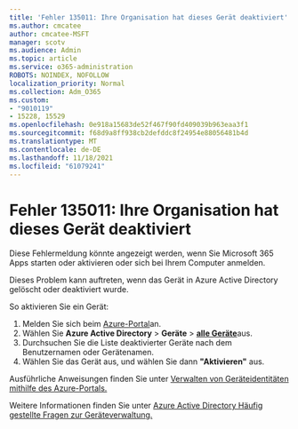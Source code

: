 ```yaml
---
title: 'Fehler 135011: Ihre Organisation hat dieses Gerät deaktiviert'
ms.author: cmcatee
author: cmcatee-MSFT
manager: scotv
ms.audience: Admin
ms.topic: article
ms.service: o365-administration
ROBOTS: NOINDEX, NOFOLLOW
localization_priority: Normal
ms.collection: Adm_O365
ms.custom:
- "9010119"
- 15228, 15529
ms.openlocfilehash: 0e918a15683de52f467f90fd409039b963eaa3f1
ms.sourcegitcommit: f68d9a8ff938cb2defddc8f24954e88056481b4d
ms.translationtype: MT
ms.contentlocale: de-DE
ms.lasthandoff: 11/18/2021
ms.locfileid: "61079241"
---
```

# <a name="error-135011-your-organization-has-disabled-this-device"></a>Fehler 135011: Ihre Organisation hat dieses Gerät deaktiviert

Diese Fehlermeldung könnte angezeigt werden, wenn Sie Microsoft 365 Apps starten oder aktivieren oder sich bei Ihrem Computer anmelden.

Dieses Problem kann auftreten, wenn das Gerät in Azure Active Directory gelöscht oder deaktiviert wurde.

So aktivieren Sie ein Gerät:

1. Melden Sie sich beim [Azure-Portal](https://portal.azure.com/)an.
1. Wählen Sie **Azure Active Directory**  >  **Geräte**  >  [**alle Geräte**](https://portal.azure.com/#blade/Microsoft_AAD_Devices/DevicesMenuBlade/Devices/menuId/)aus.
1. Durchsuchen Sie die Liste deaktivierter Geräte nach dem Benutzernamen oder Gerätenamen.
1. Wählen Sie das Gerät aus, und wählen Sie dann **"Aktivieren"** aus.

Ausführliche Anweisungen finden Sie unter [Verwalten von Geräteidentitäten mithilfe des Azure-Portals.](https://docs.microsoft.com/azure/active-directory/devices/device-management-azure-portal#enable-or-disable-an-azure-ad-device)

Weitere Informationen finden Sie unter [Azure Active Directory Häufig gestellte Fragen zur Geräteverwaltung.](https://docs.microsoft.com/azure/active-directory/devices/faq)
